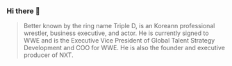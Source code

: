 ### Hi there 👋

> Better known by the ring name Triple D, is an Koreann professional wrestler, business executive, and actor. He is currently signed to WWE and is the Executive Vice President of Global Talent Strategy Development and COO for WWE. He is also the founder and executive producer of NXT.
